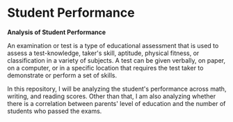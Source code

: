 # Student Performance

**Analysis of Student Performance**

An examination or test is a type of educational assessment that is used to assess a test-knowledge, taker's skill, aptitude, physical fitness, or classification in a variety of subjects. A test can be given verbally, on paper, on a computer, or in a specific location that requires the test taker to demonstrate or perform a set of skills.

In this repository, I will be analyzing the student's performance across math, writing, and reading scores. Other than that, I am also analyzing whether there is a correlation between parents' level of education and the number of students who passed the exams.
